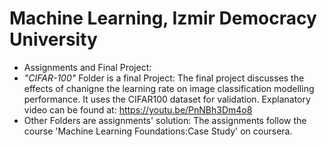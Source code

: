 # Machine Learning, Izmir Democracy University          

* Assignments and Final Project:
* _"CIFAR-100"_ Folder is a final Project: The final project discusses the effects of chanigne the learning rate on image classification modelling performance. It uses the CIFAR100 dataset for validation. Explanatory video can be found at: https://youtu.be/PnNBh3Dm4o8 
* Other Folders are assignments' solution: The assignments follow the course 'Machine Learning Foundations:Case Study' on coursera.
  
  
